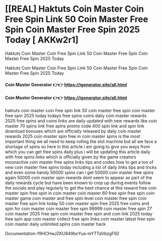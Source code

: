 # [[REAL] Haktuts Coin Master Coin Free Spin Link 50 Coin Master Free Spin Coin Master Free Spin 2025 Today [ AKKw2r1]

Haktuts Coin Master Coin Free Spin Link 50 Coin Master Free Spin Coin Master Free Spin 2025 Today

Haktuts Coin Master Coin Free Spin Link 50 Coin Master Free Spin Coin Master Free Spin 2025 Today

#### **Coin Master Generator 👉👉**  https://igenerator.site/all.html

#### **Coin Master Generator 👉👉**  https://igenerator.site/all.html

haktuts coin master coin free spin link 50 coin master free spin coin master free spin 2025 today todays free spins coins daily coin master rewards 2025 free spins and coins links are daily updated with new rewards like coin master 70 spins link free spins promo code 400 spin link and spin link download bonuses which are officially released by daily coin master rewards 2025 coin master spin free in coin master spins is the most important thing we all need to keep rolling the slot machine but all we face a shortage of spins so here in this article i am going to give you ways from which you can get free spins daily plus i will be updating this article daily with free spins links which is officially given by the game creators moonactive coin master free spins links tips and codes how to get a ton of new coin master free spins today including a list of daily links tips and tricks and even some handy 50000 spins can i get 50000 coin master free spins again 50000 coin master spin rewards dont seem to appear as part of the daily rewards cycle but have been known to crop up during events follow the socials and play regularly to get the best chance at this reward free coin master spin free spin in coin master coin master 60 free spin free spin coin master game coin master and free spin level coin master free spin coin master free spin link today 50 coin master spin free 2025 free coins and spin for coin master coin master free spin 99999 coin master free spin 27 coin master 2025 free spin coin master free spin and coin link 2025 today free spin app coin master collect free spin links coin master latest free spin coin master daily unlimited spins coin master hack

Documentation-f9HCHwJZKU849bxYua-mYTTaVbzgF92

